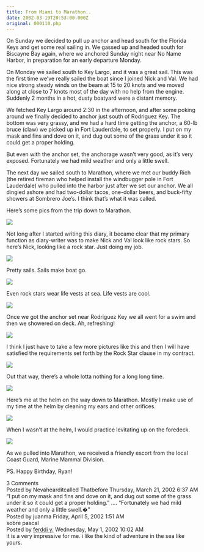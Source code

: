 ```yaml
---
title: From Miami to Marathon..
date: 2002-03-19T20:53:00.000Z
original: 000110.php
---
```


On Sunday we decided to pull up anchor and head south for the Florida Keys and get some real sailing in. We gassed up and headed south for Biscayne Bay again, where we anchored Sunday night near No Name Harbor, in preparation for an early departure Monday.

On Monday we sailed south to Key Largo, and it was a great sail. This was the first time we’ve really sailed the boat since I joined Nick and Val. We had nice strong steady winds on the beam at 15 to 20 knots and we moved along at close to 7 knots most of the day with no help from the engine. Suddenly 2 months in a hot, dusty boatyard were a distant memory.

We fetched Key Largo around 2:30 in the afternoon, and after some poking around we finally decided to anchor just south of Rodriguez Key. The bottom was very grassy, and we had a hard time getting the anchor, a 60-lb bruce (claw) we picked up in Fort Lauderdale, to set properly. I put on my mask and fins and dove on it, and dug out some of the grass under it so it could get a proper holding.

But even with the anchor set, the anchorage wasn’t very good, as it’s very exposed. Fortunately we had mild weather and only a little swell.

The next day we sailed south to Marathon, where we met our buddy Rich (the retired fireman who helped install the windbugger pole in Fort Lauderdale) who pulled into the harbor just after we set our anchor. We all dingied ashore and had two-dollar tacos, one-dollar beers, and buck-fifty showers at Sombrero Joe’s. I think that’s what it was called.

Here’s some pics from the trip down to Marathon.

<p class="polaroid" style="--deg: -2deg"><img src="./nick-helm-valsfeet.jpg" /></p>

Not long after I started writing this diary, it became clear that my primary function as diary-writer was to make Nick and Val look like rock stars. So here’s Nick, looking like a rock star. Just doing my job.

<p class="polaroid" style="--deg: -2deg"><img src="./pretty-sails.jpg" /></p>

Pretty sails. Sails make boat go.

<p class="polaroid" style="--deg: -2deg"><img src="./nick-helm-val-stern.jpg" /></p>

Even rock stars wear life vests at sea. Life vests are cool.

<p class="polaroid" style="--deg: -2deg"><img src="./nick-val-shower.jpg" /></p>

Once we got the anchor set near Rodriguez Key we all went for a swim and then we showered on deck. Ah, refreshing!

<p class="polaroid" style="--deg: -2deg"><img src="./nick-helm.jpg" /></p>

I think I just have to take a few more pictures like this and then I will have satisfied the requirements set forth by the Rock Star clause in my contract.

<p class="polaroid" style="--deg: -2deg"><img src="./winch-water.jpg" /></p>

Out that way, there’s a whole lotta nothing for a long long time.

<p class="polaroid" style="--deg: -2deg"><img src="./pascal-helm.jpg" /></p>

Here’s me at the helm on the way down to Marathon. Mostly I make use of my time at the helm by cleaning my ears and other orifices.

<p class="polaroid" style="--deg: -2deg"><img src="./willow-feet.jpg" /></p>

When I wasn’t at the helm, I would practice levitating up on the foredeck.

<p class="polaroid" style="--deg: -2deg"><img src="./escort.jpg" /></p>

As we pulled into Marathon, we received a friendly escort from the local Coast Guard, Marine Mammal Division.

PS. Happy Birthday, Ryan!

<div class="commentdivider"></div><span class="commentheader">3 Comments</span>

<div class="commentdivider">
<span class="commentauthorbox">Posted by Nevahearditcalled Thatbefore</span>
<span class="commentdatebox">Thursday, March 21, 2002</span>
<span class="commenttimebox"> 6:37 AM</span>
</div>
<div class="commentbody">“I put on my mask and fins and dove on it, and dug out some of the grass under it so it could get a proper holding.”  …. “Fortunately we had mild weather and only a little swell.�”</div>
<div class="commentdivider">
<span class="commentauthorbox">Posted by juanma</span>
<span class="commentdatebox">Friday, April  5, 2002</span>
<span class="commenttimebox"> 1:51 AM</span>
</div>
<div class="commentbody">sobre pascal</div>
<div class="commentdivider">
<span class="commentauthorbox">Posted by <a href="mailto&#58;fediyuatmadja&#64;yahoo&#46;com">ferddi y.</a></span>
<span class="commentdatebox">Wednesday, May  1, 2002</span>
<span class="commenttimebox">10:02 AM</span>
</div>
<div class="commentbody">it is a very impressive for me. i like the kind of adventure in the sea like yours.</div>
